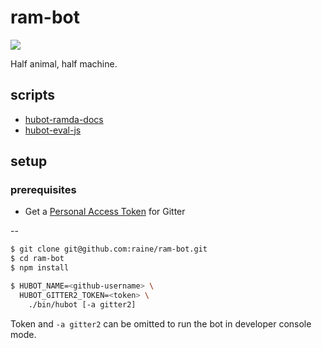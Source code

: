 # ram-bot

<img src="https://avatars2.githubusercontent.com/u/15848234?v=3&s=75" />

Half animal, half machine.

## scripts

- [hubot-ramda-docs](https://github.com/raine/hubot-ramda-docs)
- [hubot-eval-js](https://github.com/raine/hubot-eval-js)

## setup

### prerequisites

- Get a [Personal Access Token](https://developer.gitter.im/apps) for Gitter

--

```sh
$ git clone git@github.com:raine/ram-bot.git
$ cd ram-bot
$ npm install

$ HUBOT_NAME=<github-username> \
  HUBOT_GITTER2_TOKEN=<token> \
    ./bin/hubot [-a gitter2]
```

Token and `-a gitter2` can be omitted to run the bot in developer console
mode.
